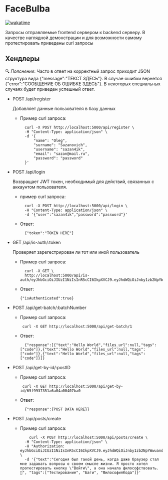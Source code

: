 
# FaceBulba

[![wakatime](https://wakatime.com/badge/user/018d96c3-132b-4a3e-9dd8-0f2c4e6a40d9/project/018e5702-9a32-4766-9d45-61c6353c38ec.svg)](https://wakatime.com/badge/user/018d96c3-132b-4a3e-9dd8-0f2c4e6a40d9/project/018e5702-9a32-4766-9d45-61c6353c38ec)

Запросы отправляемые frontend сервером к backend серверу. В качестве наглядной демонстрации и для возможности самому протестировать приведены curl запросы
## Хендлеры

🔍 *Пояснение*: Часто в ответ на корректный запрос приходит JSON структура вида {"message":"ТЕКСТ ЗДЕСЬ"}. В случае ошибки вернется {"error":"СООБЩЕНИЕ ОБ ОШИБКЕ ЗДЕСЬ"}. В некоторых специальных случаях будет приведен успешный ответ.
  

- POST /api/register

	Добавляет данные пользователя в базу данных

	- Пример curl запроса:

			curl -X POST http://localhost:5000/api/register \
			-H "Content-Type: application/json" \
			-d '{
				"name": "Oleg",
				"surname": "Sazanovich",
				"username": "sazan4ik",
				"email": "sazan@mail.ru",
				"password": "password"
			}'


- POST /api/login

	Возвращает JWT токен, необходимый для действий, связанных с аккаунтом пользователя.

	- пример curl запроса:

			curl -X POST http://localhost:5000/api/login \
			-H "Content-Type: application/json" \
			-d '{"user":"sazan4ik","password":"password"}'

	- Ответ:
			
			{"token":"TOKEN HERE"}
  
- GET /api/is-auth/:token

	Проверяет зарегестрирован ли тот или иной пользователь

	- Пример curl запроса:
	
		
			curl -X GET \
			http://localhost:5000/api/is-auth/eyJhbGciOiJIUzI1NiIsInR5cCI6IkpXVCJ9.eyJhdWQiOiJnby1zb2NpYWwuand0Z28uaW8iLCJleHAiOjE3MTA5NDgxNTksImlzcyI6Imp3dGdvLmlvIiwidXNlciI6InNhemFuNGlrIn0.2xB64gb7ImifgsnycURDVf9fI_g2NJ4jdzPIqt7ktNA

	- Ответ:
		  
		  {"isAuthenticated":true}



- POST /api/get-batch/:batchNumber

	-  Пример curl запроса:
			
			curl -X GET http://localhost:5000/api/get-batch/1
			
	- Ответ:
		
			{"response":[{"text":"Hello World","files_url":null,"tags":["code"]},{"text":"Hello World","files_url":null,"tags":["code"]},{"text":"Hello World","files_url":null,"tags":["code"]}]}

- POST /api/get-by-id/:postID

	-  Пример curl запроса:
			
			curl -X GET http://localhost:5000/api/get-by-id/65f9937351a6a04a00407ba0
			
	- Ответ:
		
			{"response":{POST DATA HERE}}



- POST /api/posts/create

	- Пример curl запроса:

		      curl -X POST http://localhost:5000/api/posts/create \
			-H "Content-Type: application/json" \
			-H "Authorization: eyJhbGciOiJIUzI1NiIsInR5cCI6IkpXVCJ9.eyJhdWQiOiJnby1zb2NpYWwuand0Z28uaW8iLCJleHAiOjE3MTA5NDgxNTksImlzcyI6Imp3dGdvLmlvIiwidXNlciI6InNhemFuNGlrIn0.2xB64gb7ImifgsnycURDVf9fI_g2NJ4jdzPIqt7ktNA" \
			-d '{"text":"Сегодня был такой день, когда даже браузер стал мне задавать вопросы о своем смысле жизни. Я просто хотел протестировать кнопку \"Войти\", а она начала философствовать. 🤔", "tags":["Тестирование", "Баги", "ФилософияКода"]}'
		
